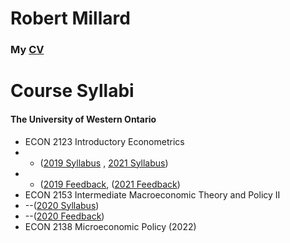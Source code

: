 # Robert Millard

### My  [CV](CV_Millard.pdf)




# Course Syllabi 

#### The University of Western Ontario
- ECON 2123 Introductory Econometrics
- - ([2019 Syllabus](2123B001COMay19.pdf) , [2021 Syllabus](2123A650COMay21.pdf))
- - ([2019 Feedback](SQCTFeedback2123B2019.pdf), ([2021 Feedback](SQCTFeedback2123A2021.pdf))
- ECON 2153 Intermediate Macroeconomic Theory and Policy II 
- --([2020 Syllabus](2153B001COMay20.pdf))
- --([2020 Feedback](SQCTFeedback2153B2020.pdf))
- ECON 2138 Microeconomic Policy (2022)
